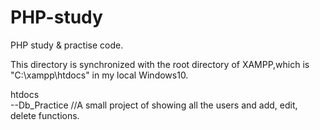 # PHP-study
PHP study &amp; practise code.

This directory is synchronized with the root directory of XAMPP,which is "C:\xampp\htdocs" in my local Windows10.  

htdocs   
--Db_Practice  //A small project of showing all the users and add, edit, delete functions.
